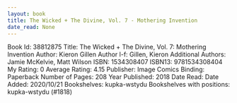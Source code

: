 ```yaml
---
layout: book
title: The Wicked + The Divine, Vol. 7 - Mothering Invention
date_read: None
---
```


Book Id: 38812875
Title: The Wicked + The Divine, Vol. 7: Mothering Invention
Author: Kieron Gillen
Author l-f: Gillen, Kieron
Additional Authors: Jamie McKelvie, Matt Wilson
ISBN: 1534308407
ISBN13: 9781534308404
My Rating: 0
Average Rating: 4.15
Publisher: Image Comics
Binding: Paperback
Number of Pages: 208
Year Published: 2018
Date Read: 
Date Added: 2020/10/21
Bookshelves: kupka-wstydu
Bookshelves with positions: kupka-wstydu (#1818)

